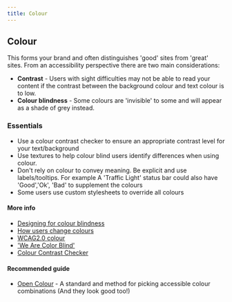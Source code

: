 ```yaml
---
title: Colour
---
```

## Colour
This forms your brand and often distinguishes 'good' sites from 'great' sites. From an accessibility perspective there are two main 
considerations:
* **Contrast** - Users with sight difficulties may not be able to read your content if the contrast between the background colour and 
text colour is to low. 
* **Colour blindness** - Some colours are 'invisible' to some and will appear as a shade of grey instead.

### Essentials
* Use a colour contrast checker to ensure an appropriate contrast level for your text/background
* Use textures to help colour blind users identify differences when using colour.
* Don't rely on colour to convey meaning. Be explicit and use labels/tooltips. For example A 'Traffic Light' status bar could also have 
'Good','Ok', 'Bad' to supplement the colours
* Some users use custom stylesheets to override all colours

#### More info
* [Designing for colour blindness](http://blog.usabilla.com/how-to-design-for-color-blindness/)
* [How users change colours](https://accessibility.blog.gov.uk/2017/03/27/how-users-change-colours-on-websites/)
* [WCAG2.0 colour](https://www.w3.org/TR/UNDERSTANDING-WCAG20/visual-audio-contrast-without-color.html)
* ['We Are Color Blind'](http://wearecolorblind.com/)
* [Colour Contrast Checker](https://colour-contrast.github.io/)

#### Recommended guide
* [Open Colour](https://yeun.github.io/open-color/) - A standard and method for picking accessible colour 
combinations (And they look good too!)
